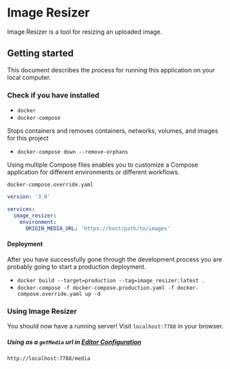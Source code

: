 # Image Resizer

Image Resizer is a tool for resizing an uploaded image.

## Getting started

This document describes the process for running this application on your local computer.

### Check if you have installed
- `docker`
- `docker-compose`

Stops containers and removes containers, networks, volumes, and images for this project

- ```docker-compose down --remove-orphans```

Using multiple Compose files enables you to customize a Compose application for different environments or different workflows.

```docker-compose.override.yaml```

```yaml
version: '3.8'

services:
  image_resizer:
    environment:
      ORIGIN_MEDIA_URL: 'https://host/path/to/images'
```

#### Deployment

After you have successfully gone through the development process you are probably going to start a production deployment.

- ```docker build --target=production --tag=image_resizer:latest .```
- ```docker-compose -f docker-compose.production.yaml -f docker-compose.override.yaml up -d```

### Using Image Resizer

You should now have a running server! Visit ```localhost:7788``` in your browser.

##### Using as a ```getMedia``` url in [Editor Configuration](https://github.com/EasyBrizy/Brizy-Local/tree/master/packages/demo)

```
http://localhost:7788/media
```